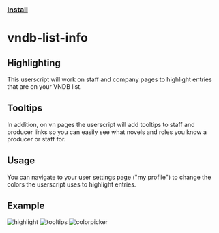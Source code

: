### [Install](https://raw.githubusercontent.com/MarvNC/vndb-list-highlighter/main/vndb-list-highlighter.user.js)

# vndb-list-info

## Highlighting

This userscript will work on staff and company pages to highlight entries that are on your VNDB list.

## Tooltips

In addition, on vn pages the userscript will add tooltips to staff and producer links so you can easily see what novels and roles you know a producer or staff for.

## Usage

You can navigate to your user settings page ("my profile") to change the colors the userscript uses to highlight entries.

## Example

![highlight](https://files.catbox.moe/asdz2o.png)
![tooltips](https://files.catbox.moe/3bh5ck.png)
![colorpicker](https://files.catbox.moe/m37ozx.png)